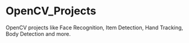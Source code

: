 # OpenCV_Projects
OpenCV projects like Face Recognition, Item Detection, Hand Tracking, Body Detection and more.
